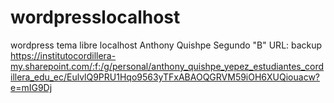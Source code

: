 # wordpresslocalhost
wordpress tema libre localhost 
Anthony Quishpe 
Segundo "B"
URL: 
backup https://institutocordillera-my.sharepoint.com/:f:/g/personal/anthony_quishpe_yepez_estudiantes_cordillera_edu_ec/EulvlQ9PRU1Hqo9563yTFxABAOQGRVM59iOH6XUQiouacw?e=mIG9Dj
